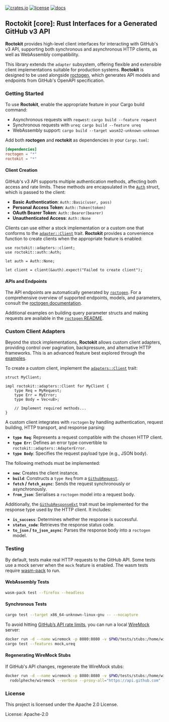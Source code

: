 [![crates.io](https://img.shields.io/crates/v/roctokit.svg)](https://crates.io/crates/roctokit)
[![license](https://img.shields.io/badge/License-Apache%202.0-blue.svg)](https://opensource.org/licenses/Apache-2.0)
[![docs](https://docs.rs/roctokit/badge.svg)](https://docs.rs/roctokit/)

## Roctokit [core]: Rust Interfaces for a Generated GitHub v3 API

**Roctokit** provides high-level client interfaces for interacting with GitHub's v3 API, supporting both synchronous and asynchronous HTTP clients, as well as WebAssembly compatibility.

This library extends the `adapter` subsystem, offering flexible and extensible client implementations suitable for production systems. **Roctokit** is designed to be used alongside [roctogen](https://crates.io/crates/roctogen), which generates API models and endpoints from GitHub's OpenAPI specification.

### Getting Started

To use **Roctokit**, enable the appropriate feature in your Cargo build command:

- Asynchronous requests with `reqwest`: `cargo build --feature reqwest`
- Synchronous requests with `ureq`: `cargo build --feature ureq`
- WebAssembly support: `cargo build --target wasm32-unknown-unknown`

Add both **roctogen** and **roctokit** as dependencies in your `Cargo.toml`:

```toml
[dependencies]
roctogen = "*"
roctokit = "*"
```

#### Client Creation

GitHub's v3 API supports multiple authentication methods, affecting both access and rate limits. These methods are encapsulated in the [`Auth`](https://docs.rs/roctokit/latest/roctokit/auth/enum.Auth.html) struct, which is passed to the client:

- **Basic Authentication**: `Auth::Basic(user, pass)`
- **Personal Access Token**: `Auth::Token(token)`
- **OAuth Bearer Token**: `Auth::Bearer(bearer)`
- **Unauthenticated Access**: `Auth::None`

Clients can use either a stock implementation or a custom one that conforms to the [`adapter::Client`](https://docs.rs/roctokit/latest/roctokit/adapters/trait.Client.html) trait. **Roctokit** provides a convenience function to create clients when the appropriate feature is enabled:

```no_compile
use roctokit::adapters::client;
use roctokit::auth::Auth;

let auth = Auth::None;

let client = client(&auth).expect("Failed to create client");
```

#### APIs and Endpoints

The API endpoints are automatically generated by [`roctogen`](https://crates.io/crates/roctogen). For a comprehensive overview of supported endpoints, models, and parameters, consult the [roctogen documentation](https://docs.rs/roctogen/latest/roctogen/).

Additional examples on building query parameter structs and making requests are available in the [`roctogen` README](https://github.com/fussybeaver/roctokit/roctogen/README.md).

### Custom Client Adapters

Beyond the stock implementations, **Roctokit** allows custom client adapters, providing control over pagination, backpressure, and alternative HTTP frameworks. This is an advanced feature best explored through the [examples](https://github.com/fussybeaver/roctokit/examples/).

To create a custom client, implement the [`adapters::Client`](https://docs.rs/roctokit/latest/roctokit/adapters/trait.Client.html) trait:

```no_compile
struct MyClient;

impl roctokit::adapters::Client for MyClient {
    type Req = MyRequest;
    type Err = MyError;
    type Body = Vec<u8>;

    // Implement required methods...
}
```

A custom client integrates with `roctogen` by handling authentication, request building, HTTP transport, and response parsing:

- **`type Req`**: Represents a request compatible with the chosen HTTP client.
- **`type Err`**: Defines an error type convertible to `roctokit::adapters::AdapterError`.
- **`type Body`**: Specifies the request payload type (e.g., JSON body).

The following methods must be implemented:

- **`new`**: Creates the client instance.
- **`build`**: Constructs a `type Req` from a [`GithubRequest`](https://docs.rs/roctokit/latest/roctokit/adapters/trait.GithubRequest.html).
- **`fetch` / `fetch_async`**: Sends the request synchronously or asynchronously.
- **`from_json`**: Serialises a `roctogen` model into a request body.

Additionally, the [`GithubResponseExt`](https://docs.rs/roctokit/latest/roctokit/adapters/trait.GithubResponseExt.html) trait must be implemented for the response type used by the HTTP client. It includes:

- **`is_success`**: Determines whether the response is successful.
- **`status_code`**: Retrieves the response status code.
- **`to_json` / `to_json_async`**: Parses the response body into a `roctogen` model.

### Testing

By default, tests make real HTTP requests to the GitHub API. Some tests use a mock server when the `mock` feature is enabled. The wasm tests require [wasm-pack](https://github.com/rustwasm/wasm-pack) to run.

#### WebAssembly Tests

```sh
wasm-pack test --firefox --headless
```

#### Synchronous Tests

```sh
cargo test --target x86_64-unknown-linux-gnu -- --nocapture
```

To avoid hitting [GitHub’s API rate limits](https://docs.github.com/en/rest/rate-limit/rate-limit), you can run a local [WireMock](https://www.npmjs.com/package/wiremock) server:

```sh
docker run -d --name wiremock -p 8080:8080 -v $PWD/tests/stubs:/home/wiremock rodolpheche/wiremock
cargo test --features mock,ureq
```

#### Regenerating WireMock Stubs

If GitHub's API changes, regenerate the WireMock stubs:

```sh
docker run -d --name wiremock -p 8080:8080 -v $PWD/tests/stubs:/home/wiremock -u $(id -u):$(id -g) \
  rodolpheche/wiremock --verbose --proxy-all="https://api.github.com" --record-mappings
```

### License

This project is licensed under the Apache 2.0 License.

License: Apache-2.0
